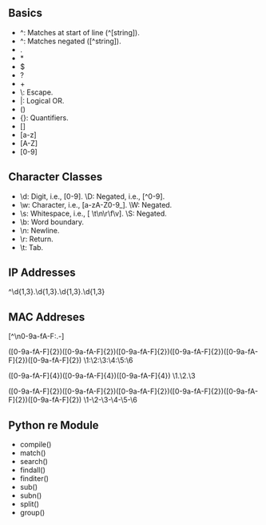 ## Basics
- \^: Matches at start of line (^[string]).
- \^: Matches negated ([^string]).
- \.
- \*
- \$
- \?
- \+
- \\: Escape.
- \|: Logical OR.
- ()
- {}: Quantifiers.
- []
- [a-z]
- [A-Z]
- [0-9]

## Character Classes
- \d: Digit, i.e., [0-9]. \D: Negated, i.e., [^0-9].
- \w: Character, i.e., [a-zA-Z0-9_]. \W: Negated.
- \s: Whitespace, i.e., [ \t\n\r\f\v]. \S: Negated.
- \b: Word boundary.
- \n: Newline.
- \r: Return.
- \t: Tab.

## IP Addresses
^\d{1,3}\.\d{1,3}\.\d{1,3}\.\d{1,3}

## MAC Addreses
[^\n0-9a-fA-F:.-]

([0-9a-fA-F]{2})([0-9a-fA-F]{2})([0-9a-fA-F]{2})([0-9a-fA-F]{2})([0-9a-fA-F]{2})([0-9a-fA-F]{2})    \1:\2:\3:\4:\5:\6

([0-9a-fA-F]{4})([0-9a-fA-F]{4})([0-9a-fA-F]{4})                                                    \1.\2.\3

([0-9a-fA-F]{2})([0-9a-fA-F]{2})([0-9a-fA-F]{2})([0-9a-fA-F]{2})([0-9a-fA-F]{2})([0-9a-fA-F]{2})    \1-\2-\3-\4-\5-\6

## Python re Module
- compile()
- match()
- search()
- findall()
- finditer()
- sub()
- subn()
- split()
- group()
